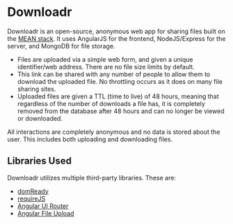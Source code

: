 Downloadr
============
Downloadr is an open-source, anonymous web app for sharing files built on the [MEAN stack](http://blog.mongodb.org/post/49262866911/the-mean-stack-mongodb-expressjs-angularjs-and). It uses AngularJS for the frontend, NodeJS/Express for the server, and MongoDB for file storage.

- Files are uploaded via a simple web form, and given a unique identifier/web address. There are no file size limits by default.
- This link can be shared with any number of people to allow them to download the uploaded file. No throttling occurs as it does on many file sharing sites.
- Uploaded files are given a TTL (time to live) of 48 hours, meaning that regardless of the number of downloads a file has, it is completely removed from the database after 48 hours and can no longer be viewed or downloaded.

All interactions are completely anonymous and no data is stored about the user. This includes both uploading and downloading files.

Libraries Used
---------------
Downloadr utilizes multiple third-party libraries. These are:

- [domReady](https://github.com/requirejs/domReady)
- [requireJS](http://requirejs.org/)
- [Angular UI Router](https://github.com/angular-ui/ui-router)
- [Angular File Upload](https://github.com/danialfarid/angular-file-upload)
